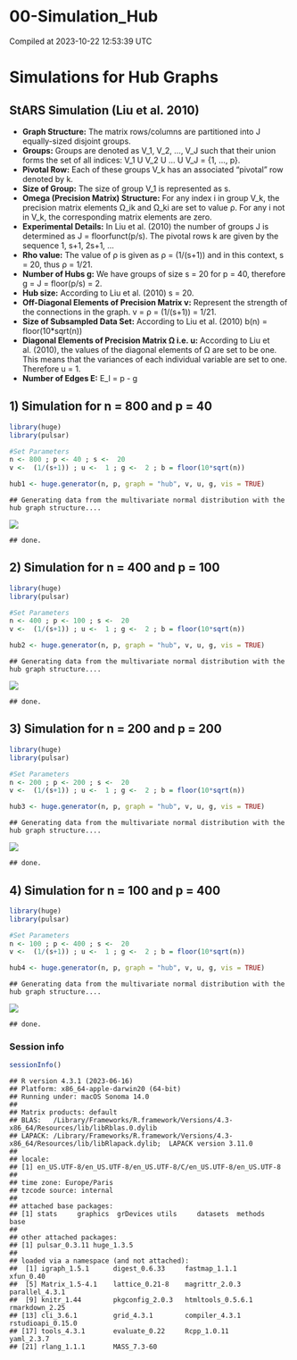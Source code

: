 00-Simulation_Hub
================
Compiled at 2023-10-22 12:53:39 UTC

# Simulations for Hub Graphs

## StARS Simulation (Liu et al. 2010)

- **Graph Structure:** The matrix rows/columns are partitioned into J
  equally-sized disjoint groups.
- **Groups:** Groups are denoted as V_1, V_2, …, V_J such that their
  union forms the set of all indices: V_1 U V_2 U … U V_J = {1, …, p}.
- **Pivotal Row:** Each of these groups V_k has an associated “pivotal”
  row denoted by k.
- **Size of Group:** The size of group V_1 is represented as s.
- **Omega (Precision Matrix) Structure:** For any index i in group V_k,
  the precision matrix elements Ω_ik and Ω_ki are set to value ρ. For
  any i not in V_k, the corresponding matrix elements are zero.
- **Experimental Details:** In Liu et al. (2010) the number of groups J
  is determined as J = floorfunct(p/s). The pivotal rows k are given by
  the sequence 1, s+1, 2s+1, …
- **Rho value:** The value of ρ is given as ρ = (1/(s+1)) and in this
  context, s = 20, thus ρ = 1/21.
- **Number of Hubs g:** We have groups of size s = 20 for p = 40,
  therefore g = J = floor(p/s) = 2.
- **Hub size:** According to Liu et al. (2010) s = 20.
- **Off-Diagonal Elements of Precision Matrix v:** Represent the
  strength of the connections in the graph. v = ρ = (1/(s+1)) = 1/21.
- **Size of Subsampled Data Set:** According to Liu et al. (2010) b(n) =
  floor(10\*sqrt(n))
- **Diagonal Elements of Precision Matrix Ω i.e. u:** According to Liu
  et al. (2010), the values of the diagonal elements of Ω are set to be
  one. This means that the variances of each individual variable are set
  to one. Therefore u = 1.
- **Number of Edges E:** E_l = p - g

## 1) Simulation for n = 800 and p = 40

``` r
library(huge)
library(pulsar)

#Set Parameters
n <- 800 ; p <- 40 ; s <-  20
v <-  (1/(s+1)) ; u <-  1 ; g <-  2 ; b = floor(10*sqrt(n))

hub1 <- huge.generator(n, p, graph = "hub", v, u, g, vis = TRUE)
```

    ## Generating data from the multivariate normal distribution with the hub graph structure....

![](00-Simulation_Hub_files/figure-gfm/unnamed-chunk-1-1.png)<!-- -->

    ## done.

## 2) Simulation for n = 400 and p = 100

``` r
library(huge)
library(pulsar)

#Set Parameters
n <- 400 ; p <- 100 ; s <-  20
v <-  (1/(s+1)) ; u <-  1 ; g <-  2 ; b = floor(10*sqrt(n))

hub2 <- huge.generator(n, p, graph = "hub", v, u, g, vis = TRUE)
```

    ## Generating data from the multivariate normal distribution with the hub graph structure....

![](00-Simulation_Hub_files/figure-gfm/unnamed-chunk-2-1.png)<!-- -->

    ## done.

## 3) Simulation for n = 200 and p = 200

``` r
library(huge)
library(pulsar)

#Set Parameters
n <- 200 ; p <- 200 ; s <-  20
v <-  (1/(s+1)) ; u <-  1 ; g <-  2 ; b = floor(10*sqrt(n))

hub3 <- huge.generator(n, p, graph = "hub", v, u, g, vis = TRUE)
```

    ## Generating data from the multivariate normal distribution with the hub graph structure....

![](00-Simulation_Hub_files/figure-gfm/unnamed-chunk-3-1.png)<!-- -->

    ## done.

## 4) Simulation for n = 100 and p = 400

``` r
library(huge)
library(pulsar)

#Set Parameters
n <- 100 ; p <- 400 ; s <-  20
v <-  (1/(s+1)) ; u <-  1 ; g <-  2 ; b = floor(10*sqrt(n))

hub4 <- huge.generator(n, p, graph = "hub", v, u, g, vis = TRUE)
```

    ## Generating data from the multivariate normal distribution with the hub graph structure....

![](00-Simulation_Hub_files/figure-gfm/unnamed-chunk-4-1.png)<!-- -->

    ## done.

### Session info

``` r
sessionInfo()
```

    ## R version 4.3.1 (2023-06-16)
    ## Platform: x86_64-apple-darwin20 (64-bit)
    ## Running under: macOS Sonoma 14.0
    ## 
    ## Matrix products: default
    ## BLAS:   /Library/Frameworks/R.framework/Versions/4.3-x86_64/Resources/lib/libRblas.0.dylib 
    ## LAPACK: /Library/Frameworks/R.framework/Versions/4.3-x86_64/Resources/lib/libRlapack.dylib;  LAPACK version 3.11.0
    ## 
    ## locale:
    ## [1] en_US.UTF-8/en_US.UTF-8/en_US.UTF-8/C/en_US.UTF-8/en_US.UTF-8
    ## 
    ## time zone: Europe/Paris
    ## tzcode source: internal
    ## 
    ## attached base packages:
    ## [1] stats     graphics  grDevices utils     datasets  methods   base     
    ## 
    ## other attached packages:
    ## [1] pulsar_0.3.11 huge_1.3.5   
    ## 
    ## loaded via a namespace (and not attached):
    ##  [1] igraph_1.5.1      digest_0.6.33     fastmap_1.1.1     xfun_0.40        
    ##  [5] Matrix_1.5-4.1    lattice_0.21-8    magrittr_2.0.3    parallel_4.3.1   
    ##  [9] knitr_1.44        pkgconfig_2.0.3   htmltools_0.5.6.1 rmarkdown_2.25   
    ## [13] cli_3.6.1         grid_4.3.1        compiler_4.3.1    rstudioapi_0.15.0
    ## [17] tools_4.3.1       evaluate_0.22     Rcpp_1.0.11       yaml_2.3.7       
    ## [21] rlang_1.1.1       MASS_7.3-60
